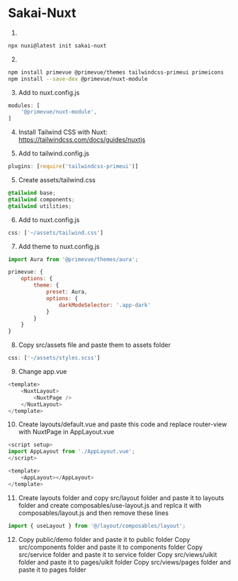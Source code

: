# Sakai-Nuxt

1) 
```bash
npx nuxi@latest init sakai-nuxt
```

2) 
```bash
npm install primevue @primevue/themes tailwindcss-primeui primeicons
npm install --save-dev @primevue/nuxt-module
```

3) Add to nuxt.config.js
```javascript
modules: [
    '@primevue/nuxt-module',
]
```

4) Install Tailwind CSS with Nuxt: https://tailwindcss.com/docs/guides/nuxtjs

5) Add to tailwind.config.js
```javascript
plugins: [require('tailwindcss-primeui')]
```

5) Create assets/tailwind.css
```css
@tailwind base;
@tailwind components;
@tailwind utilities;
```

6) Add to nuxt.config.js
```javascript
css: ['~/assets/tailwind.css']
```

7) Add theme to nuxt.config.js
```javascript
import Aura from '@primevue/themes/aura';

primevue: {
    options: {
        theme: {
            preset: Aura,
            options: {
                darkModeSelector: '.app-dark'
            }
        }
    }
}
```

8) Copy src/assets file and paste them to assets folder
```javascript
css: ['~/assets/styles.scss']
```

9) Change app.vue
```javascript
<template>
    <NuxtLayout>
        <NuxtPage />
    </NuxtLayout>
</template>
```

10) Create layouts/default.vue and paste this code and replace router-view with NuxtPage in AppLayout.vue
```javascript
<script setup>
import AppLayout from './AppLayout.vue';
</script>

<template>
    <AppLayout></AppLayout>
</template>

```

11) Create layouts folder and copy src/layout folder and paste it to layouts folder and create composables/use-layout.js and replca it with composables/layout.js and then remove these lines
```javascript
import { useLayout } from '@/layout/composables/layout';
```

12) Copy public/demo folder and paste it to public folder
Copy src/components folder and paste it to components folder
Copy src/service folder and paste it to service folder
Copy src/views/uikit folder and paste it to pages/uikit folder
Copy src/views/pages folder and paste it to pages folder